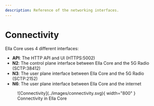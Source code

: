 ```yaml
---
description: Reference of the networking interfaces.
---
```


# Connectivity

Ella Core uses 4 different interfaces:

- **API**: The HTTP API and UI (HTTPS:5002)
- **N2**: The control plane interface between Ella Core and the 5G Radio (SCTP:38412)
- **N3**: The user plane interface between Ella Core and the 5G Radio (SCTP:2152)
- **N6**: The user plane interface between Ella Core and the internet

<figure markdown="span">
  ![Connectivity](../images/connectivity.svg){ width="800" }
  <figcaption>Connectivity in Ella Core</figcaption>
</figure>
